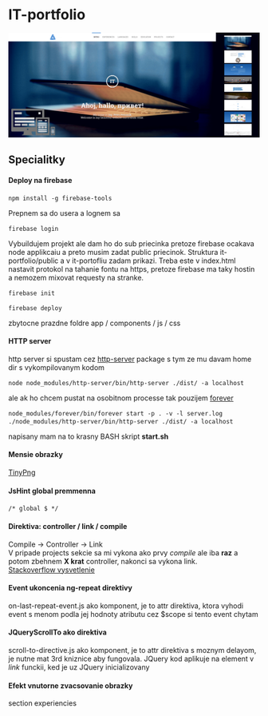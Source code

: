 # IT-portfolio

![Preview image](/preview.png?raw=true "Preview image")

## Specialitky

#### Deploy na firebase

```
npm install -g firebase-tools
```

Prepnem sa do usera a lognem sa

```
firebase login
```

Vybuildujem projekt ale dam ho do sub priecinka pretoze firebase ocakava node applikcaiu a preto musim zadat public 
priecinok. Struktura it-portfolio/public a v it-portofliu zadam prikazi. Treba este v index.html nastavit protokol 
na tahanie fontu na https, pretoze firebase ma taky hostin a nemozem mixovat requesty na stranke.


```
firebase init
```

```
firebase deploy
```

zbytocne prazdne foldre app / components / js / css


#### HTTP server
http server si spustam cez [http-server](https://www.npmjs.com/package/http-server) package s tym ze mu davam home dir 
s vykompilovanym kodom

```
node node_modules/http-server/bin/http-server ./dist/ -a localhost
```

ale ak ho chcem pustat na osobitnom processe tak pouzijem [forever](https://www.npmjs.com/package/forever)

```
node_modules/forever/bin/forever start -p . -v -l server.log ./node_modules/http-server/bin/http-server ./dist/ -a localhost
```

napisany mam na to krasny BASH skript **start.sh**


#### Mensie obrazky

[TinyPng](https://tinypng.com/)

#### JsHint global premmenna

```
/* global $ */
```

#### Direktiva: controller / link / compile

Compile -> Controller -> Link  
V pripade projects sekcie sa mi vykona ako prvy *compile* ale iba **raz** 
a potom zbehnem **X krat** controller, nakonci sa vykona link.  
[Stackoverflow vysvetlenie](http://stackoverflow.com/questions/15676614/directive-link-vs-compile-vs-controller)


#### Event ukoncenia ng-repeat direktivy
on-last-repeat-event.js ako komponent, je to attr direktiva, ktora vyhodi event s menom podla jej hodnoty atributu
cez $scope si tento event chytam


#### JQueryScrollTo ako direktiva
scroll-to-directive.js ako komponent, je to attr direktiva s moznym delayom, je nutne mat 3rd kniznice aby fungovala. 
JQuery kod aplikuje na element v *link* funckii, ked je uz JQuery inicializovany


#### Efekt vnutorne zvacsovanie obrazky
section experiencies

